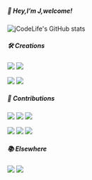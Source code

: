 

<!--
**jCodeLife/jCodeLife** is a ✨ _special_ ✨ repository because its `README.md` (this file) appears on your GitHub profile.

Here are some ideas to get you started:

- 🔭 I’m currently working on ...
- 🌱 I’m currently learning ...
- 👯 I’m looking to collaborate on ...
- 🤔 I’m looking for help with ...
- 💬 Ask me about ...
- 📫 How to reach me: ...
- 😄 Pronouns: ...
- ⚡ Fun fact: ...
-->




##### 👋 Hey,I’m J,welcome! 

![jCodeLife's GitHub stats](https://github-readme-stats.vercel.app/api?username=jCodeLife&show_icons=true&theme=dracula)


##### 🛠 Creations

[![](https://img.shields.io/badge/MindMap-脑图-148F77)](https://github.com/jCodeLife/mind-map)
[![](https://img.shields.io/badge/FEResources-前端资源-CD6155)](https://github.com/jCodeLife/quality-front-end-resources)

[![](https://img.shields.io/badge/Fireworks-烟花-8E44AD)](https://github.com/jCodeLife/beautiful-fireworks)
[![](https://img.shields.io/badge/Game-龙珠-E384E6 )](https://github.com/jCodeLife/beauty-and-dragonball)

 


##### 💌 Contributions
[![](https://img.shields.io/badge/DevUI-Vue3组件库-5e7ce0)](https://github.com/DevCloudFE/vue-devui)
[![](https://img.shields.io/badge/Vuejs-官方文档(lots)-155f3e)](https://github.com/vuejs-translations/docs-zh-cn/commits?author=jcodelife)
[![](https://img.shields.io/badge/Vuejs-官方英文文档(few)-42b883)](https://github.com/vuejs/docs/commits?author=jcodelife)

[![](https://img.shields.io/badge/Reactjs-官方中文文档-61dafb)](https://github.com/reactjs/zh-hans.reactjs.org/commits?author=jcodelife)
[![](https://img.shields.io/badge/RoadMap-前端线路图-AF601A)](https://github.com/shengxinjing/it-roadmap/commits?author=jcodelife)
[![](https://img.shields.io/badge/JueJin-游戏后花园-212F3C)](https://github.com/xitu/game-garden)




##### 📚 Elsewhere

[![](https://img.shields.io/badge/掘金-社区共建者-1e80ff)](https://juejin.cn/user/3957856403462989/posts)
[![](https://img.shields.io/badge/简书-简书创作者-fb7299 )](https://www.jianshu.com/u/851bd01f6233)

<!-- [![](https://img.shields.io/badge/公众号-前端有点意思-00aeec)]()-->
<!-- [![](https://img.shields.io/badge/Bilibili-前端周刊-F1948A)](https://space.bilibili.com/392983776) -->




